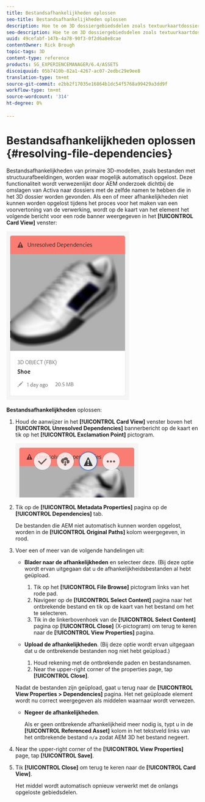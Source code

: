 ```yaml
---
title: Bestandsafhankelijkheden oplossen
seo-title: Bestandsafhankelijkheden oplossen
description: Hoe te om 3D dossiergebiedsdelen zoals textuurkaartdossiers op te lossen wanneer het auto-oplossen ontbreekt.
seo-description: Hoe te om 3D dossiergebiedsdelen zoals textuurkaartdossiers op te lossen wanneer het auto-oplossen ontbreekt.
uuid: 49cefabf-147b-4a78-90f3-0f2d6a8e8cae
contentOwner: Rick Brough
topic-tags: 3D
content-type: reference
products: SG_EXPERIENCEMANAGER/6.4/ASSETS
discoiquuid: 05b7410b-82a1-4267-ac07-2edbc29e9ee8
translation-type: tm+mt
source-git-commit: e2bb2f17035e16864b1dc54f5768a99429a3dd9f
workflow-type: tm+mt
source-wordcount: '314'
ht-degree: 0%

---
```



# Bestandsafhankelijkheden oplossen {#resolving-file-dependencies}

Bestandsafhankelijkheden van primaire 3D-modellen, zoals bestanden met structuurafbeeldingen, worden waar mogelijk automatisch opgelost. Deze functionaliteit wordt verwezenlijkt door AEM onderzoek dichtbij de omslagen van Activa naar dossiers met de zelfde namen te hebben die in het 3D dossier worden gevonden. Als een of meer afhankelijkheden niet kunnen worden opgelost tijdens het proces voor het maken van een voorvertoning van de verwerking, wordt op de kaart van het element het volgende bericht voor een rode banner weergegeven in het **[!UICONTROL Card View]** venster:

![chlimage_1-124](assets/chlimage_1-124.png)

**Bestandsafhankelijkheden** oplossen:

1. Houd de aanwijzer in het **[!UICONTROL Card View]** venster boven het **[!UICONTROL Unresolved Dependencies]** bannerbericht op de kaart en tik op het **[!UICONTROL Exclamation Point]** pictogram.

   ![chlimage_1-125](assets/chlimage_1-125.png)

1. Tik op de **[!UICONTROL Metadata Properties]** pagina op de **[!UICONTROL Dependencies]** tab.

   De bestanden die AEM niet automatisch kunnen worden opgelost, worden in de **[!UICONTROL Original Paths]** kolom weergegeven, in rood.

1. Voer een of meer van de volgende handelingen uit:

   * **Blader naar de afhankelijkheden** en selecteer deze. (Bij deze optie wordt ervan uitgegaan dat u de afhankelijkheidsbestanden al hebt geüpload.

      1. Tik op het **[!UICONTROL File Browse]** pictogram links van het rode pad.
      1. Navigeer op de **[!UICONTROL Select Content]** pagina naar het ontbrekende bestand en tik op de kaart van het bestand om het te selecteren.
      1. Tik in de linkerbovenhoek van de **[!UICONTROL Select Content]** pagina op **[!UICONTROL Close]** (X-pictogram) om terug te keren naar de **[!UICONTROL View Properties]** pagina.
   * **Upload de afhankelijkheden**. (Bij deze optie wordt ervan uitgegaan dat u de ontbrekende bestanden nog niet hebt geüpload.)

      1. Houd rekening met de ontbrekende paden en bestandsnamen.
      1. Near the upper-right corner of the properties page, tap **[!UICONTROL Close]**.

   Nadat de bestanden zijn geüpload, gaat u terug naar de **[!UICONTROL View Properties > Dependencies]** pagina. Het net geüploade element wordt nu correct weergegeven als middelen waarnaar wordt verwezen.

   * **Negeer de afhankelijkheden**.

      Als er geen ontbrekende afhankelijkheid meer nodig is, typt u in de **[!UICONTROL Referenced Asset]** kolom in het tekstveld links van het ontbrekende bestand `n/a` zodat AEM 3D het bestand negeert.



1. Near the upper-right corner of the **[!UICONTROL View Properties]** page, tap **[!UICONTROL Save]**.
1. Tik **[!UICONTROL Close]** om terug te keren naar de **[!UICONTROL Card View]**.

   Het middel wordt automatisch opnieuw verwerkt met de onlangs opgeloste gebiedsdelen.

